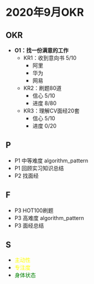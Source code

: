 # 2020年9月OKR

## OKR
- **O1：找一份满意的工作**
  - KR1：收到意向书 5/10
    - 阿里
    - 华为
    - 网易
  - KR2：刷题80道
    - 信心 5/10
    - 进度 8/80
  - KR3：理解CV面经20套 
    - 信心 5/10
    - 进度 0/20

## P
- P1 中等难度 algorithm_pattern 
- P1 回顾实习知识总结
- P2 找面经

## F
- P3 HOT100刷题
- P3 高难度 algorithm_pattern
- P3 面经总结

## S
- <font color=yellow>主动性</font>
- <font color=yellow>专注度</font>
- <font color=green>身体状态</font>